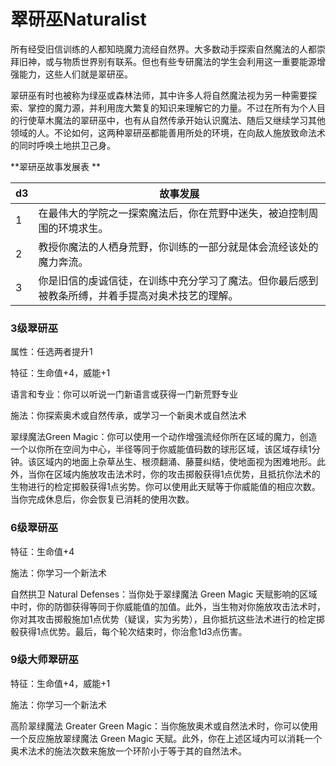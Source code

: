 # 翠研巫Naturalist

所有经受旧信训练的人都知晓魔力流经自然界。大多数动手探索自然魔法的人都崇拜旧神，或与物质世界别有联系。但也有些专研魔法的学生会利用这一重要能源增强能力，这些人们就是翠研巫。

翠研巫有时也被称为绿巫或森林法师，其中许多人将自然魔法视为另一种需要探索、掌控的魔力源，并利用庞大繁复的知识来理解它的力量。不过在所有为个人目的行使草木魔法的翠研巫中，也有从自然传承开始认识魔法、随后又继续学习其他领域的人。不论如何，这两种翠研巫都能善用所处的环境，在向敌人施放致命法术的同时呼唤土地拱卫己身。

**翠研巫故事发展表 **

<table>
<thead>
<tr class="header">
<th>d3</th>
<th>故事发展</th>
</tr>
</thead>
<tbody>
<tr class="odd">
<td>1</td>
<td>在最伟大的学院之一探索魔法后，你在荒野中迷失，被迫控制周围的环境求生。</td>
</tr>
<tr class="even">
<td>2</td>
<td>教授你魔法的人栖身荒野，你训练的一部分就是体会流经该处的魔力奔流。</td>
</tr>
<tr class="odd">
<td>3</td>
<td>你是旧信的虔诚信徒，在训练中充分学习了魔法。但你最后感到被教条所缚，并着手提高对奥术技艺的理解。</td>
</tr>
</tbody>
</table>

### 3级翠研巫

属性：任选两者提升1

特征：生命值+4，威能+1

语言和专业：你可以听说一门新语言或获得一门新荒野专业

施法：你探索奥术或自然传承，或学习一个新奥术或自然法术

翠绿魔法Green
Magic：你可以使用一个动作增强流经你所在区域的魔力，创造一个以你所在空间为中心，半径等同于你威能值码数的球形区域，该区域存续1分钟。该区域内的地面上杂草丛生、根须翻涌、藤蔓纠结，使地面视为困难地形。此外，当你在区域内施放攻击法术时，你的攻击掷骰获得1点优势，且抵抗你法术的生物进行的检定掷骰获得1点劣势。你可以使用此天赋等于你威能值的相应次数。当你完成休息后，你会恢复已消耗的使用次数。

### 6级翠研巫

特征：生命值+4

施法：你学习一个新法术

自然拱卫 Natural Defenses：当你处于翠绿魔法 Green Magic
天赋影响的区域中时，你的防御获得等同于你威能值的加值。此外，当生物对你施放攻击法术时，你对其攻击掷骰施加1点优势（疑误，实为劣势），且你抵抗这些法术进行的检定掷骰获得1点优势。最后，每个轮次结束时，你治愈1d3点伤害。

### 9级大师翠研巫

特征：生命值+4，威能+1

施法：你学习一个新法术

高阶翠绿魔法 Greater Green
Magic：当你施放奥术或自然法术时，你可以使用一个反应施放翠绿魔法 Green
Magic
天赋。此外，你在上述区域内可以消耗一个奥术法术的施法次数来施放一个环阶小于等于其的自然法术。
